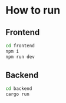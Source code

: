 # How to run

## Frontend

```sh
cd frontend
npm i
npm run dev
```

## Backend

```sh
cd backend
cargo run
```
